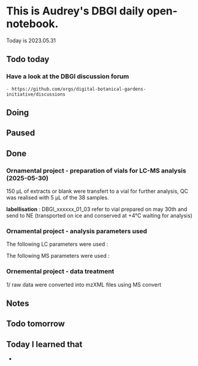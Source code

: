 

# This is Audrey's DBGI daily open-notebook.

Today is 2023.05.31

## Todo today


### Have a look at the DBGI discussion forum
    - https://github.com/orgs/digital-botanical-gardens-initiative/discussions

###
###

## Doing

## Paused

## Done
### Ornamental project - preparation of vials for LC-MS analysis (2025-05-30)
150 µL of extracts or blank were transfert to a vial for further analysis, QC was realised with 5 µL of the 38 samples. 

**labellisation**  : 
 DBGI_xxxxxx_01_03 refer to vial prepared on may 30th and send to NE (transported on ice and conserved at +4°C waiting for analysis)

### Ornamental project - analysis parameters used 
The following LC parameters were used : 

The following MS parameters were used : 

### Ornemental project - data treatment 
1/ raw data were converted into mzXML files using MS convert 



## Notes

## Todo tomorrow

###
###
###


## Today I learned that

- 